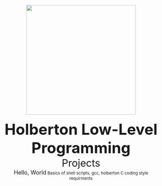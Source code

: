 <p align="center">
  <img src="https://www.holbertonschool.com/assets/holberton-logo-1cc451260ca3cd297def53f2250a9794810667c7ca7b5fa5879a569a457bf16f.png" width="350\
"/>
<br>
<br>
<font size="8" style="float: left"><b>Holberton Low-Level Programming</b></font>
<br>
<font size="6">Projects</font>
<br>
<font size="4">Hello, World</font>
<font size="2">Basics of shell scripts, gcc, holberton C coding style requirments</font>